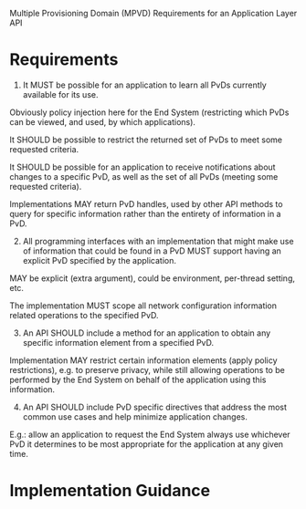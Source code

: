 Multiple Provisioning Domain (MPVD) Requirements for an Application Layer API

# Requirements

1. It MUST be possible for an application to learn all PvDs currently available for its use.

  Obviously policy injection here for the End System (restricting which PvDs can be viewed, and used, by which applications).

  It SHOULD be possible to restrict the returned set of PvDs to meet some requested criteria.

  It SHOULD be possible for an application to receive notifications about changes to a specific PvD, as well as the set of all PvDs (meeting some requested criteria).

  Implementations MAY return PvD handles, used by other API methods to query for specific information rather than the entirety of information in a PvD.

2. All programming interfaces with an implementation that might make use of information that could be found in a PvD MUST support having an explicit PvD specified by the application.

  MAY be explicit (extra argument), could be environment, per-thread setting, etc.

  The implementation MUST scope all network configuration information related operations to the specified PvD.

3. An API SHOULD include a method for an application to obtain any specific information element from a specified PvD.

  Implementation MAY restrict certain information elements (apply policy restrictions), e.g. to preserve privacy, while still allowing operations to be performed by the End System on behalf of the application using this information.

4. An API SHOULD include PvD specific directives that address the most common use cases and help minimize application changes.

  E.g.: allow an application to request the End System always use whichever PvD it determines to be most appropriate for the application at any given time.

# Implementation Guidance
